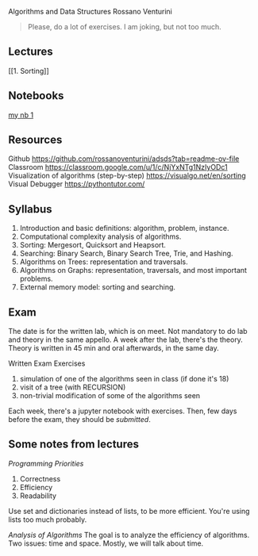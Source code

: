 Algorithms and Data Structures
Rossano Venturini

> Please, do a lot of exercises.
> I am joking, but not too much.

## Lectures
[[1. Sorting]]



## Notebooks
[my nb 1](file:///Users/pietro/_DS/ALGO/adsds/Lab_copy/Lecture_01/L01_Basic_Sorting_no_sols.ipynb)






## Resources
Github
https://github.com/rossanoventurini/adsds?tab=readme-ov-file
Classroom
https://classroom.google.com/u/1/c/NjYxNTg1NzIyODc1
Visualization of algorithms (step-by-step)
https://visualgo.net/en/sorting
Visual Debugger
https://pythontutor.com/

## Syllabus
1. Introduction and basic definitions: algorithm, problem, instance.
2. Computational complexity analysis of algorithms.
3. Sorting: Mergesort, Quicksort and Heapsort.
4. Searching: Binary Search, Binary Search Tree, Trie, and Hashing.
5. Algorithms on Trees: representation and traversals.
6. Algorithms on Graphs: representation, traversals, and most important problems.
7. External memory model: sorting and searching.

## Exam
The date is for the written lab, which is on meet.
Not mandatory to do lab and theory in the same appello.
A week after the lab, there's the theory.
Theory is written in 45 min and oral afterwards, in the same day.

Written Exam Exercises
1. simulation of one of the algorithms seen in class (if done it's 18)
2. visit of a tree (with RECURSION)
3. non-trivial modification of some of the algorithms seen

Each week, there's a jupyter notebook with exercises.
Then, few days before the exam, they should be *submitted*.

## Some notes from lectures
*Programming Priorities*
1. Correctness
2. Efficiency
3. Readability

Use set and dictionaries instead of lists, to be more efficient.
You're using lists too much probably.

*Analysis of Algorithms*
The goal is to analyze the efficiency of algorithms.
Two issues: time and space.
Mostly, we will talk about time.


